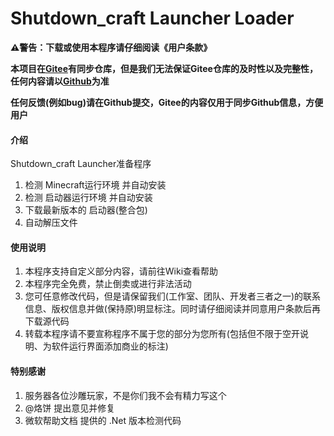 # Shutdown_craft Launcher Loader
 **⚠️警告：下载或使用本程序请仔细阅读《用户条款》** 

 **本项目在[Gitee](https://gitee.com/shutdownstudio/sclauncher-loader)有同步仓库，但是我们无法保证Gitee仓库的及时性以及完整性，任何内容请以[Github](https://github.com/ShutdownStudio/SCLauncherLoader)为准**

 **任何反馈(例如bug)请在Github提交，Gitee的内容仅用于同步Github信息，方便用户**
#### 介绍
Shutdown_craft Launcher准备程序</br>
1. 检测 Minecraft运行环境 并自动安装
2. 检测 启动器运行环境 并自动安装
3. 下载最新版本的 启动器(整合包)
4. 自动解压文件


#### 使用说明

1. 本程序支持自定义部分内容，请前往Wiki查看帮助
2. 本程序完全免费，禁止倒卖或进行非法活动
3. 您可任意修改代码，但是请保留我们(工作室、团队、开发者三者之一)的联系信息、版权信息并做(保持原)明显标注。同时请仔细阅读并同意用户条款后再下载源代码
4. 转载本程序请不要宣称程序不属于您的部分为您所有(包括但不限于空开说明、为软件运行界面添加商业的标注)


#### 特别感谢

1. 服务器各位沙雕玩家，不是你们我不会有精力写这个
2. @烙饼 提出意见并修复
3. 微软帮助文档 提供的 .Net 版本检测代码
